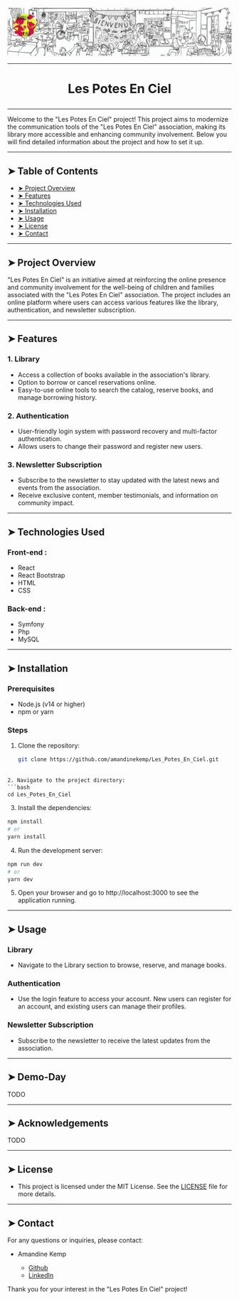 <p align="center">
    <img [Les Potes En Ciel] src="https://github.com/amandinekemp/Les_Potes_En_Ciel/blob/main/banner_lpec.png">
</p>

----------

# <p align="center">Les Potes En Ciel</p>

----------

Welcome to the "Les Potes En Ciel" project! This project aims to modernize the communication tools of the "Les Potes En Ciel" association, making its library more accessible and enhancing community involvement. Below you will find detailed information about the project and how to set it up.

----------

## ➤ Table of Contents

- [➤ Project Overview](#project-overview)
- [➤ Features](#features)
- [➤ Technologies Used](#technologies-used)
- [➤ Installation](#installation)
- [➤ Usage](#usage)
- [➤ License](#license)
- [➤ Contact](#contact)

----------

## ➤ Project Overview

"Les Potes En Ciel" is an initiative aimed at reinforcing the online presence and community involvement for the well-being of children and families associated with the "Les Potes En Ciel" association. The project includes an online platform where users can access various features like the library, authentication, and newsletter subscription.

----------

## ➤ Features

### 1. Library
- Access a collection of books available in the association's library.
- Option to borrow or cancel reservations online.
- Easy-to-use online tools to search the catalog, reserve books, and manage borrowing history.

### 2. Authentication
- User-friendly login system with password recovery and multi-factor authentication.
- Allows users to change their password and register new users.

### 3. Newsletter Subscription
- Subscribe to the newsletter to stay updated with the latest news and events from the association.
- Receive exclusive content, member testimonials, and information on community impact.

----------

## ➤ Technologies Used

### Front-end :

- React
- React Bootstrap
- HTML
- CSS

### Back-end :

- Symfony
- Php
- MySQL

----------

## ➤ Installation

### Prerequisites

- Node.js (v14 or higher)
- npm or yarn

### Steps

1. Clone the repository:
   ```bash
   git clone https://github.com/amandinekemp/Les_Potes_En_Ciel.git
  ```

2. Navigate to the project directory:
  ```bash
  cd Les_Potes_En_Ciel
  ```

3. Install the dependencies:
  ```bash
  npm install
  # or
  yarn install
  ```

4. Run the development server:
  ```bash
  npm run dev
  # or
  yarn dev
  ```

5. Open your browser and go to http://localhost:3000 to see the application running.

----------

## ➤ Usage

### Library

* Navigate to the Library section to browse, reserve, and manage books.

### Authentication

* Use the login feature to access your account. New users can register for an account, and existing users can manage their profiles.

### Newsletter Subscription

* Subscribe to the newsletter to receive the latest updates from the association.

----------
## ➤ Demo-Day

TODO

----------
## ➤ Acknowledgements

TODO

----------


## ➤ License

* This project is licensed under the MIT License. See the [LICENSE](TODO) file for more details.

----------

## ➤ Contact

For any questions or inquiries, please contact:

* Amandine Kemp

  - [Github](https://github.com/amandinekemp)
  - [LinkedIn](https://www.linkedin.com/in/amandinekemp/)

 Thank you for your interest in the "Les Potes En Ciel" project!

